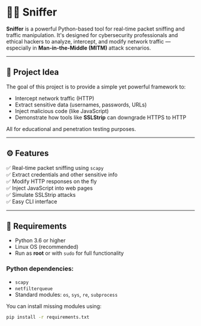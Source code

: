 # 🕵️‍♂️ Sniffer

**Sniffer** is a powerful Python-based tool for real-time packet sniffing and traffic manipulation. It's designed for cybersecurity professionals and ethical hackers to analyze, intercept, and modify network traffic — especially in **Man-in-the-Middle (MITM)** attack scenarios.

---

## 🧠 Project Idea

The goal of this project is to provide a simple yet powerful framework to:
- Intercept network traffic (HTTP)
- Extract sensitive data (usernames, passwords, URLs)
- Inject malicious code (like JavaScript)
- Demonstrate how tools like **SSLStrip** can downgrade HTTPS to HTTP

All for educational and penetration testing purposes.

---

## ⚙️ Features

✅ Real-time packet sniffing using `scapy`  
✅ Extract credentials and other sensitive info  
✅ Modify HTTP responses on the fly  
✅ Inject JavaScript into web pages  
✅ Simulate SSLStrip attacks  
✅ Easy CLI interface

---

## 🧱 Requirements

- Python 3.6 or higher
- Linux OS (recommended)
- Run as **root** or with `sudo` for full functionality

### Python dependencies:
- `scapy`
- `netfilterqueue`
- Standard modules: `os`, `sys`, `re`, `subprocess`

You can install missing modules using:

```bash
pip install -r requirements.txt
